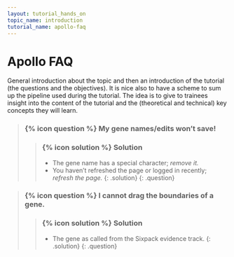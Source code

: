 ```yaml
---
layout: tutorial_hands_on
topic_name: introduction
tutorial_name: apollo-faq
---
```


# Apollo FAQ

General introduction about the topic and then an introduction of the tutorial (the questions and the objectives). It is nice also to have a scheme to sum up the pipeline used during the tutorial. The idea is to give to trainees insight into the content of the tutorial and the (theoretical and technical) key concepts they will learn.

> ### {% icon question %} My gene names/edits won’t save!
>    > ### {% icon solution %} Solution
>    > * The gene name has a special character; *remove it.*
>    > * You haven’t refreshed the page or logged in recently; *refresh the page.*
> {: .solution}
{: .question}

> ### {% icon question %} I cannot drag the boundaries of a gene.
>    > ### {% icon solution %} Solution
>    > * The gene as called from the Sixpack evidence track. 
> {: .solution}
{: .question}
